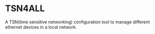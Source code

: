# TSN4ALL
A TSN(time sensitive networking) configuration tool to manage different ethernet devices in a local network.
